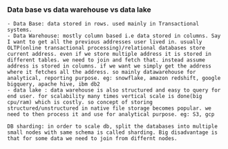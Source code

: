 ### Data base vs data warehouse vs data lake
    - Data Base: data stored in rows. used mainly in Transactional systems. 
    - Data Warehouse: mostly column based i.e data stored in columns. Say I want to get all the previous addresses user lived in. usually OLTP(online transactional processing)/relational databases store current address. even if we store multiple address it is stored in different tables. we need to join and fetch that. instead assume address is stored in columns. if we want we simply get the address where it fetches all the address. so mainly datawarehouse for analytical, reporting purpose. eg: snowflake, amazon redshift, google bigquery, apache hive, ibm db2
    - data lake : data warehouse is also structured and easy to query for end user. for scalability many times vertical scale is done(big cpu/ram) which is costly. so concept of storing structured/unstructured in native file storage becomes popular. we need to then process it and use for analytical purpose. eg: S3, gcp

    DB sharding: in order to scale db, split the databases into multiple small nodes with same schema is called sharding. Big disadvantage is that for some data we need to join from differnt nodes.